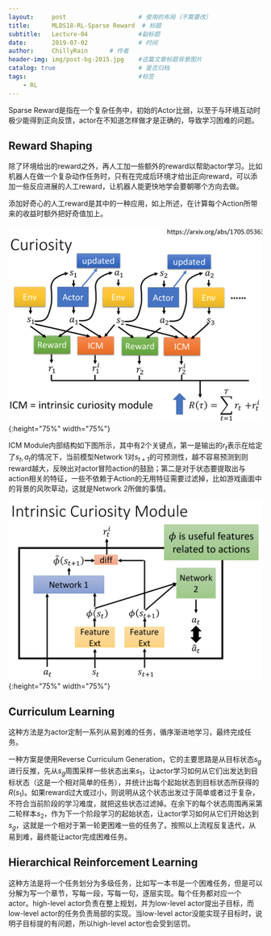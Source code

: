 ```yaml
---
layout:     post                    # 使用的布局（不需要改）
title:      MLDS18-RL-Sparse Reward  # 标题 
subtitle:   Lecture-04              #副标题
date:       2019-07-02              # 时间
author:     ChillyRain      # 作者
header-img: img/post-bg-2015.jpg    #这篇文章标题背景图片
catalog: true                       # 是否归档
tags:                               #标签
    - RL
---
```


Sparse Reward是指在一个复杂任务中，初始的Actor比弱，以至于与环境互动时极少能得到正向反馈，actor在不知道怎样做才是正确的，导致学习困难的问题。

## Reward Shaping

除了环境给出的reward之外，再人工加一些额外的reward以帮助actor学习。比如机器人在做一个复杂动作任务时，只有在完成后环境才给出正向reward，可以添加一些反应进展的人工reward，让机器人能更快地学会要朝哪个方向去做。

添加好奇心的人工reward是其中的一种应用，如上所述，在计算每个Action所带来的收益时额外把好奇值加上。

![ICM01](/img/post-RL-Sparse-ICM01.png){:height="75%" width="75%"}

ICM Module内部结构如下图所示，其中有2个关键点，第一是输出的$r_t$表示在给定了$s_t, a_t$的情况下，当前模型Network 1对$s_{t+1}$的可预测性，越不容易预测到则reward越大，反映出对actor冒险action的鼓励；第二是对于状态要提取出与action相关的特征，一些不依赖于Action的无用特征需要过滤掉，比如游戏画面中的背景的风吹草动，这就是Network 2所做的事情。

![ICM02](/img/post-RL-Sparse-ICM02.png){:height="75%" width="75%"}


## Curriculum Learning

这种方法是为actor定制一系列从易到难的任务，循序渐进地学习，最终完成任务。

一种方案是使用Reverse Curriculum
Generation，它的主要思路是从目标状态$s_g$进行反推，先从$s_g$周围采样一些状态出来$s_1$，让actor学习如何从它们出发达到目标状态（这是一个相对简单的任务），并统计出每个起始状态到目标状态所获得的$R(s_1)$。如果reward过大或过小，则说明从这个状态出发过于简单或者过于复杂，不符合当前阶段的学习难度，就把这些状态过滤掉。在余下的每个状态周围再采第二轮样本$s_2$，作为下一个阶段学习的起始状态，让actor学习如何从它们开始达到$s_g$，这就是一个相对于第一轮更困难一些的任务了。按照以上流程反复迭代，从易到难，最终能让actor完成困难任务。


## Hierarchical Reinforcement Learning

这种方法是将一个任务划分为多级任务，比如写一本书是一个困难任务，但是可以分解为写一个章节，写每一段，写每一句，逐层实现。每个任务都对应一个actor。high-level actor负责在整上规划，并为low-level actor提出子目标，而low-level actor的任务负责局部的实现。当low-level actor没能实现子目标时，说明子目标提的有问题，所以high-level actor也会受到惩罚。


